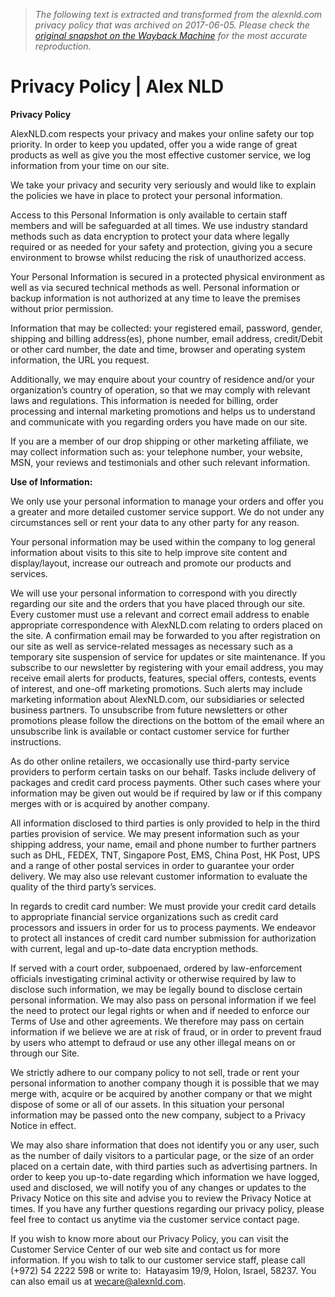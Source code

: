 > *The following text is extracted and transformed from the alexnld.com privacy policy that was archived on 2017-06-05. Please check the [original snapshot on the Wayback Machine](https://web.archive.org/web/20170605102126id_/http%3A//alexnld.com/privacy-policy) for the most accurate reproduction.*

# Privacy Policy | Alex NLD

**Privacy Policy**

AlexNLD.com respects your privacy and makes your online safety our top priority. In order to keep you updated, offer you a wide range of great products as well as give you the most effective customer service, we log information from your time on our site.

We take your privacy and security very seriously and would like to explain the policies we have in place to protect your personal information.

Access to this Personal Information is only available to certain staff members and will be safeguarded at all times. We use industry standard methods such as data encryption to protect your data where legally required or as needed for your safety and protection, giving you a secure environment to browse whilst reducing the risk of unauthorized access.

Your Personal Information is secured in a protected physical environment as well as via secured technical methods as well. Personal information or backup information is not authorized at any time to leave the premises without prior permission.

Information that may be collected: your registered email, password, gender, shipping and billing address(es), phone number, email address, credit/Debit or other card number, the date and time, browser and operating system information, the URL you request.

Additionally, we may enquire about your country of residence and/or your organization’s country of operation, so that we may comply with relevant laws and regulations. This information is needed for billing, order processing and internal marketing promotions and helps us to understand and communicate with you regarding orders you have made on our site.

If you are a member of our drop shipping or other marketing affiliate, we may collect information such as: your telephone number, your website, MSN, your reviews and testimonials and other such relevant information.

**Use of Information:**

We only use your personal information to manage your orders and offer you a greater and more detailed customer service support. We do not under any circumstances sell or rent your data to any other party for any reason.

Your personal information may be used within the company to log general information about visits to this site to help improve site content and display/layout, increase our outreach and promote our products and services.

We will use your personal information to correspond with you directly regarding our site and the orders that you have placed through our site. Every customer must use a relevant and correct email address to enable appropriate correspondence with AlexNLD.com relating to orders placed on the site. A confirmation email may be forwarded to you after registration on our site as well as service-related messages as necessary such as a temporary site suspension of service for updates or site maintenance. If you subscribe to our newsletter by registering with your email address, you may receive email alerts for products, features, special offers, contests, events of interest, and one-off marketing promotions. Such alerts may include marketing information about AlexNLD.com, our subsidiaries or selected business partners. To unsubscribe from future newsletters or other promotions please follow the directions on the bottom of the email where an unsubscribe link is available or contact customer service for further instructions.

As do other online retailers, we occasionally use third-party service providers to perform certain tasks on our behalf. Tasks include delivery of packages and credit card process payments. Other such cases where your information may be given out would be if required by law or if this company merges with or is acquired by another company.

All information disclosed to third parties is only provided to help in the third parties provision of service. We may present information such as your shipping address, your name, email and phone number to further partners such as DHL, FEDEX, TNT, Singapore Post, EMS, China Post, HK Post, UPS and a range of other postal services in order to guarantee your order delivery. We may also use relevant customer information to evaluate the quality of the third party’s services.

In regards to credit card number: We must provide your credit card details to appropriate financial service organizations such as credit card processors and issuers in order for us to process payments. We endeavor to protect all instances of credit card number submission for authorization with current, legal and up-to-date data encryption methods.

If served with a court order, subpoenaed, ordered by law-enforcement officials investigating criminal activity or otherwise required by law to disclose such information, we may be legally bound to disclose certain personal information. We may also pass on personal information if we feel the need to protect our legal rights or when and if needed to enforce our Terms of Use and other agreements. We therefore may pass on certain information if we believe we are at risk of fraud, or in order to prevent fraud by users who attempt to defraud or use any other illegal means on or through our Site.

We strictly adhere to our company policy to not sell, trade or rent your personal information to another company though it is possible that we may merge with, acquire or be acquired by another company or that we might dispose of some or all of our assets. In this situation your personal information may be passed onto the new company, subject to a Privacy Notice in effect.

We may also share information that does not identify you or any user, such as the number of daily visitors to a particular page, or the size of an order placed on a certain date, with third parties such as advertising partners. In order to keep you up-to-date regarding which information we have logged, used and disclosed, we will notify you of any changes or updates to the Privacy Notice on this site and advise you to review the Privacy Notice at times. If you have any further questions regarding our privacy policy, please feel free to contact us anytime via the customer service contact page.

If you wish to know more about our Privacy Policy, you can visit the Customer Service Center of our web site and contact us for more information. If you wish to talk to our customer service staff, please call (+972) 54 2222 598 or write to:  Hatayasim 19/9, Holon, Israel, 58237. You can also email us at [wecare@alexnld.com](mailto:wecare@alexnld.com).
